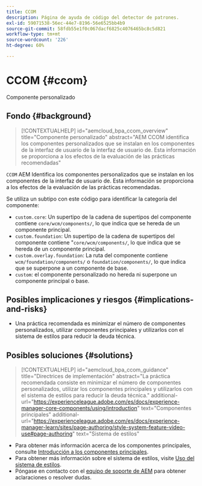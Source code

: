 ```yaml
---
title: CCOM
description: Página de ayuda de código del detector de patrones.
exl-id: 59071538-56ec-44e7-8196-56e6525bb4b9
source-git-commit: 58fdb55e1f0c067dacf6825c4076465bc8c5d821
workflow-type: tm+mt
source-wordcount: '226'
ht-degree: 60%

---
```


# CCOM {#ccom}

Componente personalizado

## Fondo {#background}

>[!CONTEXTUALHELP]
>id="aemcloud_bpa_ccom_overview"
>title="Componente personalizado"
>abstract="AEM CCOM identifica los componentes personalizados que se instalan en los componentes de la interfaz de usuario de la interfaz de usuario de. Esta información se proporciona a los efectos de la evaluación de las prácticas recomendadas"

`CCOM` AEM Identifica los componentes personalizados que se instalan en los componentes de la interfaz de usuario de. Esta información se proporciona a los efectos de la evaluación de las prácticas recomendadas.

Se utiliza un subtipo con este código para identificar la categoría del componente:

* `custom.core`: Un supertipo de la cadena de supertipos del componente contiene `core/wcm/components/`, lo que indica que se hereda de un componente principal.
* `custom.foundation`: Un supertipo de la cadena de supertipos del componente contiene &quot;`core/wcm/components/`, lo que indica que se hereda de un componente principal.
* `custom.overlay.foundation`: La ruta del componente contiene `wcm/foundation/components/` o `foundation/components/`, lo que indica que se superpone a un componente de base.
* `custom`: el componente personalizado no hereda ni superpone un componente principal o base.

## Posibles implicaciones y riesgos {#implications-and-risks}

* Una práctica recomendada es minimizar el número de componentes personalizados, utilizar componentes principales y utilizarlos con el sistema de estilos para reducir la deuda técnica.

## Posibles soluciones {#solutions}

>[!CONTEXTUALHELP]
>id="aemcloud_bpa_ccom_guidance"
>title="Directrices de implementación"
>abstract="La práctica recomendada consiste en minimizar el número de componentes personalizados, utilizar los componentes principales y utilizarlos con el sistema de estilos para reducir la deuda técnica."
>additional-url="https://experienceleague.adobe.com/es/docs/experience-manager-core-components/using/introduction" text="Componentes principales"
>additional-url="https://experienceleague.adobe.com/es/docs/experience-manager-learn/sites/page-authoring/style-system-feature-video-use#page-authoring" text="Sistema de estilos"

* Para obtener más información acerca de los componentes principales, consulte [Introducción a los componentes principales](https://experienceleague.adobe.com/es/docs/experience-manager-core-components/using/introduction).
* Para obtener más información sobre el sistema de estilos, visite [Uso del sistema de estilos](https://experienceleague.adobe.com/es/docs/experience-manager-learn/sites/page-authoring/style-system-feature-video-use#page-authoring).
* Póngase en contacto con el [equipo de soporte de AEM](https://helpx.adobe.com/es/enterprise/using/support-for-experience-cloud.html) para obtener aclaraciones o resolver dudas.
